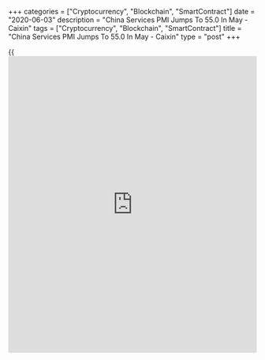 +++
categories = ["Cryptocurrency", "Blockchain", "SmartContract"]
date = "2020-06-03"
description = "China Services PMI Jumps To 55.0 In May - Caixin"
tags = ["Cryptocurrency", "Blockchain", "SmartContract"]
title = "China Services PMI Jumps To 55.0 In May - Caixin"
type = "post"
+++

{{<iframe id="large-banner" src="https://www.bounty.group/#slide=3.0" width="100%" height="600" scrolling="no" style="border: 0px solid rgb(216, 221, 230); border-radius: 3px;">}}

The services sector in China turned to expansion in May, the latest
survey from Caixin revealed on Wednesday with a services PMI score of
55.0.

That's up from 44.4 in April and it moves above the boom-or-bust line of
50 that separates expansion from contraction.

Individually, [business][1] activity and new work rose at the quickest
rates since 2010. The pandemic continued to weigh heavily on export
orders, and employment fell slightly as firms looked to raise
efficiency.

The survey also showed that its composite index jumped to 54.5 in May,
up from 47.6 in the previous month.

For comments and feedback [contact](https://www.playgroundfx.com/contact/): editorial@rtt[news](https://www.letsplayfx.com/blog/forex-news-website/).com

[Economic News][2]

 **What parts of the world are seeing the best (and worst) economic
performances lately? Click[here][3] to check out our [Econ Scorecard][3]
and find out! See up-to-the-moment [ranking](https://www.playgroundfx.com/blog/crypto-exchange-ranking/)s for the best and worst
performers in [GDP][4], [unemployment rate][5], [inflation][6] and much
more.**

   1. www.rtt[news](https://www.letsplayfx.com/blog/forex-news-website/).com/Content/Business.aspx
   2. www.rtt[news](https://www.letsplayfx.com/blog/forex-news-website/).com/Content/EconomicNews.aspx
   3. www.rtt[news](https://www.letsplayfx.com/blog/forex-news-website/).com/economic-scorecard/world-rank/industrial-production/highest-performance.aspx
   4. www.rtt[news](https://www.letsplayfx.com/blog/forex-news-website/).com/economic-scorecard/world-rank/GDP/highest-performance.aspx
   5. www.rtt[news](https://www.letsplayfx.com/blog/forex-news-website/).com/economic-scorecard/world-rank/unemployment-rate/lowest-performance.aspx
   6. www.rtt[news](https://www.letsplayfx.com/blog/forex-news-website/).com/economic-scorecard/world-rank/CPI/highest-performance.aspx
